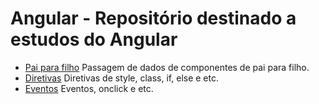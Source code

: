 # Angular - Repositório destinado a estudos do Angular

-   [Pai para filho](./pai-para-filho/) Passagem de dados de componentes de pai para filho.
-   [Diretivas](./directives/) Diretivas de style, class, if, else e etc.
-   [Eventos](./events/) Eventos, onclick e etc.
